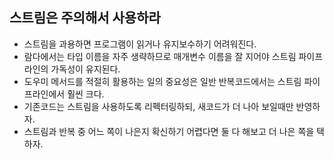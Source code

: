 ## 스트림은 주의해서 사용하라
  - 스트림을 과용하면 프로그램이 읽거나 유지보수하기 어려워진다.
  - 람다에서는 타입 이름을 자주 생략하므로 매개변수 이름을 잘 지어야 스트림 파이프라인의 가독성이 유지된다.
  - 도우미 메서드를 적절히 활용하는 일의 중요성은 일반 반복코드에서는 스트림 파이프라인에서 훨씬 크다.
  - 기존코드는 스트림을 사용하도록 리펙터링하되, 새코드가 더 나아 보일때만 반영하자.
  - 스트림과 반복 중 어느 쪽이 나은지 확신하기 어렵다면 둘 다 해보고 더 나은 쪽을 택하자.
